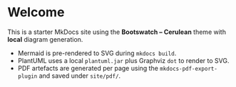 # Welcome

This is a starter MkDocs site using the **Bootswatch – Cerulean** theme with **local** diagram generation.

- Mermaid is pre-rendered to SVG during `mkdocs build`.
- PlantUML uses a local `plantuml.jar` plus Graphviz `dot` to render to SVG.
- PDF artefacts are generated per page using the `mkdocs-pdf-export-plugin` and saved under `site/pdf/`.


